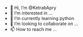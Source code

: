 - 👋 Hi, I’m @KetrabApry
- 👀 I’m interested in ...
- 🌱 I’m currently learning python
- 💞️ I’m looking to collaborate on ...
- 📫 How to reach me ...

<!---
KetrabApry/KetrabApry is a ✨ special ✨ repository because its `README.md` (this file) appears on your GitHub profile.
You can click the Preview link to take a look at your changes.
--->
